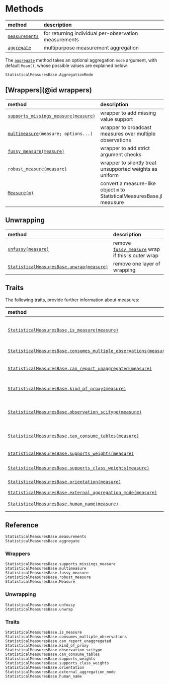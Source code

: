 # Methods

| method                 | description                                                            |
|:-----------------------|:-----------------------------------------------------------------------|
| [`measurements`](@ref) | for returning individual per-observation measurements                  |
| [`aggregate`](@ref)    | multipurpose measurement aggregation                                   |

The [`aggregate`](@ref) method takes an optional aggregation `mode` argument, with default
`Mean()`, whose possible values are explained below.

```@docs
StatisticalMeasuresBase.AggregationMode
```

## [Wrappers](@id wrappers)

| method                                        | description                                                              |
|:----------------------------------------------|:-------------------------------------------------------------------------|
| [`supports_missings_measure(measure)`](@ref)  | wrapper to add missing value support                                     |
| [`multimeasure`](@ref)`(measure; options...)` | wrapper to broadcast measures over multiple observations                 |
| [`fussy_measure(measure)`](@ref)              | wrapper to add strict argument checks                                    |
| [`robust_measure(measure)`](@ref)             | wrapper to silently treat unsupported weights as uniform                 |
| [`Measure(m)`](@ref)                          | convert a measure-like object `m` to StatisticalMeasuresBase.jl meausure |


## Unwrapping

| method                                            | description                                               |
|:--------------------------------------------------|:----------------------------------------------------------|
| [`unfussy(measure)`](@ref)                        | remove [`fussy_measure`](@ref) wrap if this is outer wrap |
| [`StatisticalMeasuresBase.unwrap(measure)`](@ref) | remove one layer of wrapping                              |


## Traits

The following traits, provide further information about measures:

| method                                                                    | description                                                                       |
|:--------------------------------------------------------------------------|:----------------------------------------------------------------------------------|
| [`StatisticalMeasuresBase.is_measure(measure)`](@ref)                     | `true` if `measure` is known to be a StatisticalMeasuresBase.jl compliant measure |
| [`StatisticalMeasuresBase.consumes_multiple_observations(measure)`](@ref) | "observations" in the sense of MLUtils.jl                                         |
| [`StatisticalMeasuresBase.can_report_unaggregated(measure)`](@ref)        | `true` if `measurements` generally returns *different* values                     |
| [`StatisticalMeasuresBase.kind_of_proxy(measure)`](@ref)                  | kind of proxy for target predictions, `ŷ`, e.g. `LearnAPI.Distribution()`         |
| [`StatisticalMeasuresBase.observation_scitype(measure)`](@ref)            | upper bound on scitype of single ground truth observation; see ScientificTypes.jl |
| [`StatisticalMeasuresBase.can_consume_tables(measure)`](@ref)             | ground truth and prediction can be some kinds of table                            |
| [`StatisticalMeasuresBase.supports_weights(measure)`](@ref)               | `true` if per-observation weights are supported                                   |
| [`StatisticalMeasuresBase.supports_class_weights(measure)`](@ref)         | `true` if class weights are supported                                             |
| [`StatisticalMeasuresBase.orientation(measure)`](@ref)                    | `Loss()`, `Score()` or `Unoriented()`                                             |
| [`StatisticalMeasuresBase.external_aggregation_mode(measure)`](@ref)      | One of `Mean()`, `Sum()`, etc                                                     |
| [`StatisticalMeasuresBase.human_name(measure)`](@ref)                     | human-readable name of measure                                                    |


## Reference

```@docs
StatisticalMeasuresBase.measurements
StatisticalMeasuresBase.aggregate
```

### Wrappers

```@docs
StatisticalMeasuresBase.supports_missings_measure
StatisticalMeasuresBase.multimeasure
StatisticalMeasuresBase.fussy_measure
StatisticalMeasuresBase.robust_measure
StatisticalMeasuresBase.Measure
```

### Unwrapping

```@docs
StatisticalMeasuresBase.unfussy
StatisticalMeasuresBase.unwrap
```

### Traits

```@docs
StatisticalMeasuresBase.is_measure
StatisticalMeasuresBase.consumes_multiple_observations
StatisticalMeasuresBase.can_report_unaggregated
StatisticalMeasuresBase.kind_of_proxy
StatisticalMeasuresBase.observation_scitype
StatisticalMeasuresBase.can_consume_tables
StatisticalMeasuresBase.supports_weights
StatisticalMeasuresBase.supports_class_weights
StatisticalMeasuresBase.orientation
StatisticalMeasuresBase.external_aggregation_mode
StatisticalMeasuresBase.human_name
```
